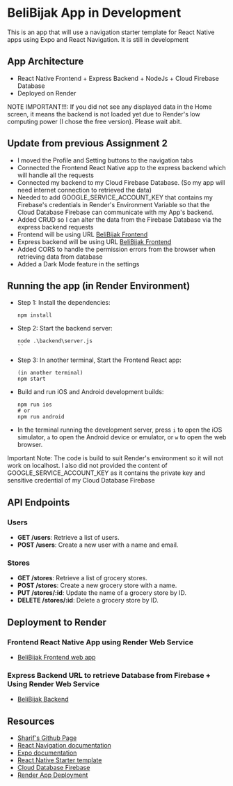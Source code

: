 # BeliBijak App in Development

This is an app that will use a navigation starter template for React Native apps using Expo and React Navigation. It is still in development

## App Architecture

 - React Native Frontend + Express Backend + NodeJs + Cloud Firebase Database
 - Deployed on Render

 NOTE IMPORTANT!!!: If you did not see any displayed data in the Home screen, it means the backend is not loaded yet due to Render's low computing power (I chose the free version). Please wait abit.

## Update from previous Assignment 2

 - I moved the Profile and Setting buttons to the navigation tabs
 - Connected the Frontend React Native app to the express backend which will handle all the requests
 - Connected my backend to my Cloud Firebase Database. (So my app will need internet connection to retrieved the data)
 - Needed to add GOOGLE_SERVICE_ACCOUNT_KEY that contains my Firebase's credentials in Render's Environment Variable so that the Cloud Database Firebase can communicate with my App's backend.
 - Added CRUD so I can alter the data from the Firebase Database via the express backend requests
 - Frontend will be using URL [BeliBijak Frontend](https://belibijak.onrender.com/)
 - Express backend will be using URL [BeliBijak Frontend](https://belibijak-1.onrender.com)
 - Added CORS to handle the permission errors from the browser when retrieving data from database
 - Added a Dark Mode feature in the settings

## Running the app (in Render Environment)

- Step 1: Install the dependencies:

  ```
  npm install
  ```

- Step 2: Start the backend server:

  ```
  node .\backend\server.js
  ``

- Step 3: In another terminal, Start the Frontend React app:

  ```
  (in another terminal)
  npm start
  ```

- Build and run iOS and Android development builds:

  ```
  npm run ios
  # or
  npm run android
  ```

- In the terminal running the development server, press `i` to open the iOS simulator, `a` to open the Android device or emulator, or `w` to open the web browser.

Important Note: The code is build to suit Render's environment so it will not work on localhost. I also did not provided the content of GOOGLE_SERVICE_ACCOUNT_KEY as it contains the private key and sensitive credential of my Cloud Database Firebase

## API Endpoints

### Users
- **GET /users**: Retrieve a list of users.
- **POST /users**: Create a new user with a name and email.

### Stores
- **GET /stores**: Retrieve a list of grocery stores.
- **POST /stores**: Create a new grocery store with a name.
- **PUT /stores/:id**: Update the name of a grocery store by ID.
- **DELETE /stores/:id**: Delete a grocery store by ID.

## Deployment to Render

### Frontend React Native App using Render Web Service
- [BeliBijak Frontend web app](https://belibijak.onrender.com/)

### Express Backend URL to retrieve Database from Firebase + Using Render Web Service
- [BeliBijak Backend](https://belibijak-1.onrender.com)

## Resources

- [Sharif's Github Page](https://github.com/sharifuddin707/BeliBijak)
- [React Navigation documentation](https://reactnavigation.org/)
- [Expo documentation](https://docs.expo.dev/)
- [React Native Starter template](https://reactnative.dev/docs/navigation#react-navigation)
- [Cloud Database Firebase](https://firebase.google.com/)
- [Render App Deployment](https://render.com/)

